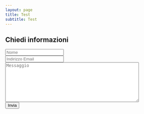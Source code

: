 ```yaml
---
layout: page
title: Test
subtitle: Test
---
```


## Chiedi informazioni

<form action="https://getsimpleform.com/messages?form_api_token=798b03d88970f0da61fc99425e9c583e" method="post">
  <input type='hidden' name='redirect_to' value='http://academycircus.it/thank-you' />
  <div class="form-group">
    <input type="text" class="form-control" placeholder='Nome' id="name" name='name'>
  </div>
  <div class="form-group">
    <input type="email" required  class="form-control" placeholder='Indirizzo Email' id="email" name='email'>
  </div>
  <div class="form-group">
    <textarea id='message' name='message' placeholder='Messaggio' rows='8' cols='50'  class="form-control" ></textarea>
  </div>
  <button type="submit" class="btn btn-default">Invia</button>
</form>
